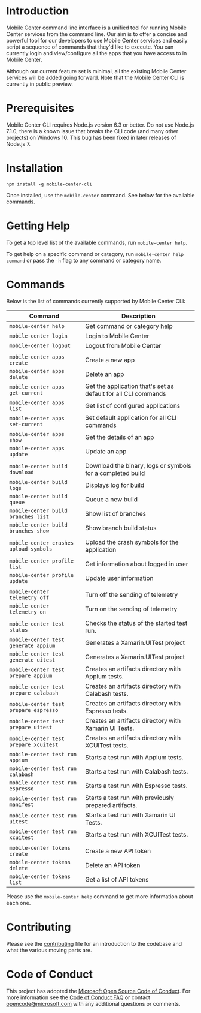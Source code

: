 # Introduction

Mobile Center command line interface is a unified tool for running Mobile Center services from the command line. Our aim is to offer a concise and powerful tool for our developers to use Mobile Center services and easily script a sequence of commands that they'd like to execute. You can currently login and view/configure all the apps that you have access to in Mobile Center.

Although our current feature set is minimal, all the existing Mobile Center services will be added going forward. Note that the Mobile Center CLI is currently in public preview.

# Prerequisites

Mobile Center CLI requires Node.js version 6.3 or better. Do not use Node.js 7.1.0, there is a known issue that breaks the CLI code (and many other projects) on Windows 10. This bug has been fixed in later releases of Node.js 7.

# Installation

```
npm install -g mobile-center-cli
```

Once installed, use the `mobile-center` command. See below for the available commands.

# Getting Help

To get a top level list of the available commands, run `mobile-center help`.

To get help on a specific command or category, run `mobile-center help command` or pass the `-h` flag to any command or category name.

# Commands

Below is the list of commands currently supported by Mobile Center CLI:

| Command                               | Description                                                    |
| ------------------------------------- | -------------------------------------------------------------- |
| `mobile-center help` | Get command or category help |
| `mobile-center login` | Login to Mobile Center |
| `mobile-center logout` | Logout from Mobile Center |
| | |
| `mobile-center apps create` | Create a new app |
| `mobile-center apps delete` | Delete an app |
| `mobile-center apps get-current` | Get the application that's set as default for all CLI commands |
| `mobile-center apps list` | Get list of configured applications |
| `mobile-center apps set-current` | Set default application for all CLI commands |
| `mobile-center apps show` | Get the details of an app |
| `mobile-center apps update` | Update an app |
| | |
| `mobile-center build download` | Download the binary, logs or symbols for a completed build |
| `mobile-center build logs` | Displays log for build |
| `mobile-center build queue` | Queue a new build |
| `mobile-center build branches list` | Show list of branches |
| `mobile-center build branches show` | Show branch build status |
| | |
| `mobile-center crashes upload-symbols` | Upload the crash symbols for the application |
| | |
| `mobile-center profile list` | Get information about logged in user |
| `mobile-center profile update` | Update user information |
| | |
| `mobile-center telemetry off` | Turn off the sending of telemetry |
| `mobile-center telemetry on` | Turn on the sending of telemetry |
| | |
| `mobile-center test status` | Checks the status of the started test run. |
| `mobile-center test generate appium` | Generates a Xamarin.UITest project |
| `mobile-center test generate uitest` | Generates a Xamarin.UITest project |
| `mobile-center test prepare appium` | Creates an artifacts directory with Appium tests. |
| `mobile-center test prepare calabash` | Creates an artifacts directory with Calabash tests. |
| `mobile-center test prepare espresso` | Creates an artifacts directory with Espresso tests. |
| `mobile-center test prepare uitest` | Creates an artifacts directory with Xamarin UI Tests. |
| `mobile-center test prepare xcuitest` | Creates an artifacts directory with XCUITest tests. |
| `mobile-center test run appium` | Starts a test run with Appium tests. |
| `mobile-center test run calabash` | Starts a test run with Calabash tests. |
| `mobile-center test run espresso` | Starts a test run with Espresso tests. |
| `mobile-center test run manifest` | Starts a test run with previously prepared artifacts. |
| `mobile-center test run uitest` | Starts a test run with Xamarin UI Tests. |
| `mobile-center test run xcuitest` | Starts a test run with XCUITest tests. |
| | |
| `mobile-center tokens create` | Create a new API token |
| `mobile-center tokens delete` | Delete an API token |
| `mobile-center tokens list` | Get a list of API tokens |


Please use the `mobile-center help` command to get more information about each one.

# Contributing

Please see the [contributing](./contributing.md) file
for an introduction to the codebase and what the various moving parts are.

# Code of Conduct

This project has adopted the [Microsoft Open Source Code of Conduct](https://opensource.microsoft.com/codeofconduct/). For more information see the [Code of Conduct FAQ](https://opensource.microsoft.com/codeofconduct/faq/) or contact opencode@microsoft.com with any additional questions or comments.
